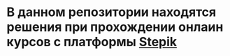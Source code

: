 # В данном репозитории находятся решения при прохождении онлаин курсов с платформы [Stepik](https://stepik.org/)